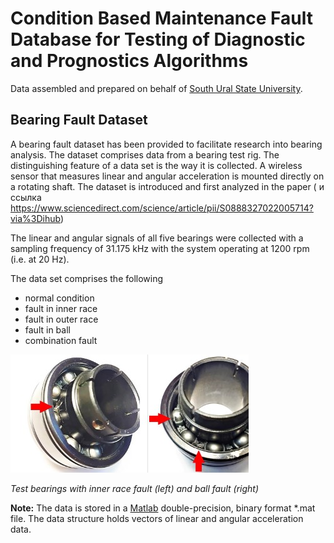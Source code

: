 # Condition Based Maintenance Fault Database for Testing of Diagnostic and Prognostics Algorithms
Data assembled and prepared on behalf of [South Ural State University](https://www.susu.ru/en).

## Bearing Fault Dataset
A bearing fault dataset has been provided to facilitate research into bearing analysis. The dataset comprises data from a bearing test rig. The distinguishing feature of a data set is the way it is collected. A wireless sensor that measures linear and angular acceleration is mounted directly on a rotating shaft. The dataset is introduced and first analyzed in the paper ( и ссылка https://www.sciencedirect.com/science/article/pii/S0888327022005714?via%3Dihub)

The linear and angular signals of all five bearings were collected with a sampling frequency of 31.175 kHz with the system operating at 1200 rpm (i.e. at 20 Hz).

The data set comprises the following
- normal condition
- fault in inner race
- fault in outer race
- fault in ball
- combination fault


![](https://github.com/ellkrauze/fault-data-sets/blob/main/bearing_picture.jpg?raw=true)

*Test bearings with inner race fault (left) and ball fault (right)*


**Note:** The data is stored in a [Matlab](https://www.mathworks.com/products/matlab.html) double-precision, binary format *.mat file. The data structure holds vectors of linear and angular acceleration data.
